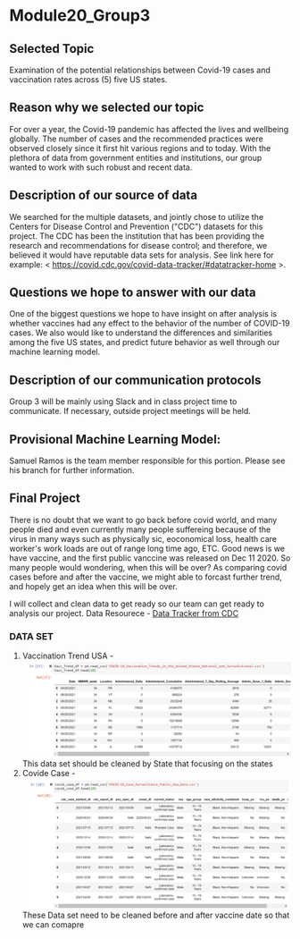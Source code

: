 # Module20_Group3


## Selected Topic
Examination of the potential relationships between Covid-19 cases and vaccination rates across (5) five US states.

## Reason why we selected our topic
For over a year, the Covid-19 pandemic has affected the lives and wellbeing globally. The number of cases and the recommended practices were observed closely since it first hit various regions and to today. With the plethora of data from government entities and institutions, our group wanted to work with such robust and recent data. 

## Description of our source of data
We searched for the multiple datasets, and jointly chose to utilize the Centers for Disease Control and Prevention ("CDC") datasets for this project. The CDC has been the institution that has been providing the research and recommendations for disease control; and therefore, we believed it would have reputable data sets for analysis. See link here for example: < https://covid.cdc.gov/covid-data-tracker/#datatracker-home >.

## Questions we hope to answer with our data
One of the biggest questions we hope to have insight on after analysis is whether vaccines had any effect to the behavior of the number of COVID-19 cases. We also would like to understand the differences and similarities among the five US states, and predict future behavior as well through our machine learning model. 

## Description of our communication protocols
Group 3 will be mainly using Slack and in class project time to communicate. If necessary, outside project meetings will be held.

## Provisional Machine Learning Model:
Samuel Ramos is the team member responsible for this portion. Please see his branch for further information.

<!-- New branch for James Moon -->
## Final Project
There is no doubt that we want to go back before covid world, and many people died and even currently many people suffereing because of the virus in many ways such as physically sic, eoconomical loss, health care worker's work loads are out of range long time ago, ETC. Good news is we have vaccine, and the first public vanccine was released on Dec 11 2020. So many people would wondering, when this will be over? As comparing covid cases before and after the vaccine, we might able to forcast further trend, and hopely get an idea when this will be over. 

I will collect and clean data to get ready so our team can get ready to analysis our project. 
Data Resourece - [Data Tracker from CDC](https://covid.cdc.gov/covid-data-tracker/#datatracker-home)

### DATA SET
1. Vaccination Trend USA - ![Vaccination Trend](https://github.com/dianahandler/Module20_Group3/blob/JamesMoon_branch/Vaccinated_Trends_USA.PNG)This data set should be cleaned by State that focusing on the states
2. Covide Case  - ![Case Data](https://github.com/dianahandler/Module20_Group3/blob/JamesMoon_branch/Covid_case.PNG) These Data set need to be cleaned before and after vaccine date so that we can comapre

<!-- New branch for Jimmy Lim -->

<!-- New branch for Sam Ramos -->

<!-- New branch for Cinthia Kim -->


